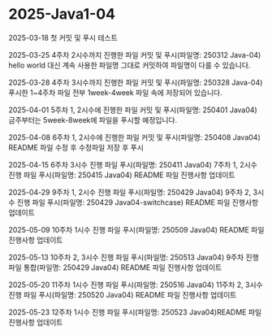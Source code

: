 # 2025-Java1-04



2025-03-18
첫 커밋 및 푸시 테스트


2025-03-25
4주차 2시수까지 진행한 파일 커밋 및 푸시(파일명: 250312 Java-04)
hello world 대신 계속 사용한 파일명 그대로 커밋하여 파일명이 다를 수 있습니다.


2025-03-28
4주차 3시수까지 진행한 파일 커밋 및 푸시(파일명: 250328 Java-04)
푸시한 1~4주차 파일 전부 1week-4week 파일 속에 저장되어 있습니다.


2025-04-01
5주차 1, 2시수에 진행한 파일 커밋 및 푸시(파일명: 250401 Java04)
금주부터는 5week-8week에 파일을 푸시할 예정입니다.

2025-04-08
6주차 1, 2시수에 진행한 파일 커밋 및 푸시(파일명: 250408 Java04)
README 파일 수정 후 수정파일 저장 후 푸시

2025-04-15
6주차 3시수 진행 파일 푸시(파일명: 250411 Java04)
7주차 1, 2시수 진행 파일 푸시(파일명: 250415 Java04)
README 파일 진행사항 업데이트

2025-04-29
9주차 1, 2시수 진행 파일 푸시(파일명: 250429 Java04)
9주차 2, 3시수 진행 파일 푸시(파일명: 250429 Java04-switchcase)
README 파일 진행사항 업데이트

2025-05-09
10주차 1시수 진행 파일 푸시(파일명: 250509 Java04)
README 파일 진행사항 업데이트

2025-05-13
10주차 2, 3시수 진행 파일 푸시(파일명: 250513 Java04)
9주차 진행 파일 통합(파일명: 250429 Java04)
README 파일 진행사항 업데이트

2025-05-20
11주차 1시수 진행 파일 푸시(파일명: 250516 Java04)
11주차 2, 3시수 진행 파일 푸시(파일명: 250520 Java04)
README 파일 진행사항 업데이트

2025-05-23
12주차 1시수 진행 파일 푸시(파일명: 250523 Java04)README 파일 진행사항 업데이트